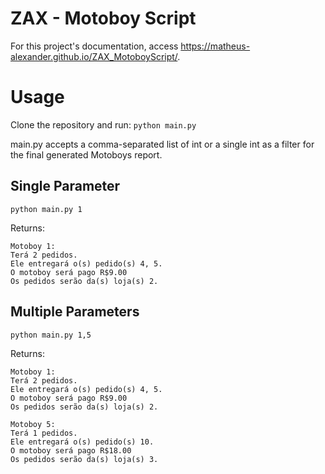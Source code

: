 # ZAX - Motoboy Script
For this project's documentation, access https://matheus-alexander.github.io/ZAX_MotoboyScript/.

# Usage
Clone the repository and run:
```python main.py```

main.py accepts a comma-separated list of int or a single int as a filter for the final generated Motoboys report.

## Single Parameter
```
python main.py 1
```
Returns:
```
Motoboy 1:
Terá 2 pedidos.
Ele entregará o(s) pedido(s) 4, 5.
O motoboy será pago R$9.00
Os pedidos serão da(s) loja(s) 2.
```

## Multiple Parameters
```
python main.py 1,5
```
Returns:
```
Motoboy 1:
Terá 2 pedidos.
Ele entregará o(s) pedido(s) 4, 5.
O motoboy será pago R$9.00
Os pedidos serão da(s) loja(s) 2.

Motoboy 5:
Terá 1 pedidos.
Ele entregará o(s) pedido(s) 10.
O motoboy será pago R$18.00
Os pedidos serão da(s) loja(s) 3.
```